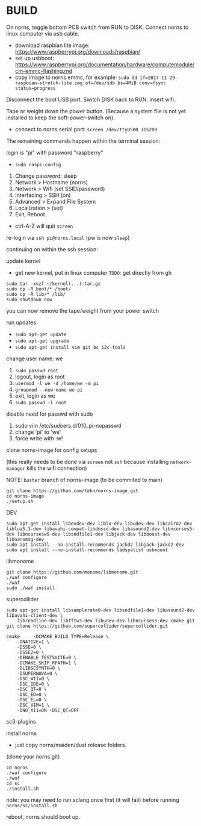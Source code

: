 # BUILD

On norns, toggle bottom PCB switch from RUN to DISK. Connect norns to linux computer via usb cable.

* download raspbian lite image: https://www.raspberrypi.org/downloads/raspbian/
* set up usbboot: https://www.raspberrypi.org/documentation/hardware/computemodule/cm-emmc-flashing.md
* copy image to norns emmc, for example: `sudo dd if=2017-11-29-raspbian-stretch-lite.img of=/dev/sdb bs=4MiB conv=fsync status=progress`

Disconnect the boot USB port. Switch DISK back to RUN. Insert wifi.

Tape or weight down the power button. (Because a system file is not yet installed to keep the soft-power-switch on).

* connect to norns serial port: `screen /dev/ttyUSB0 115200`

The remaining commands happen within the terminal session:

login is "pi" with password "raspberry"

* `sudo raspi-config`

1. Change password: sleep
2. Network > Hostname (norns)
3. Network > Wifi (set SSID/password)
4. Interfacing > SSH (on)
5. Advanced > Expand File System
6. Localization > (set)
7. Exit, Reboot

- ctrl-A-Z will quit `screen`

re-login via `ssh pi@norns.local` (pw is now `sleep`)

continuing on within the ssh session:

update kernel

* get new kernel, put in linux computer `TODO`: get directly from gh

```
sudo tar -xvzf ~/kernel(...).tar.gz
sudo cp -R boot/* /boot/
sudo cp -R lib/* /lib/
sudo shutdown now
```

you can now remove the tape/weight from your power switch

run updates

* `sudo apt-get update`
* `sudo apt-get upgrade`
* `sudo apt-get install vim git bc i2c-tools`

change user name: we

1.  `sudo passwd root`
2. logout, login as root
3. `usermod -l we -d /home/we -m pi`
4. `groupmod --new-name we pi`
5. exit, login as we
6. `sudo passwd -l root`

disable need for passwd with sudo

1. sudo vim /etc/sudoers.d/010_pi-nopasswd
2. change 'pi' to 'we'
3. force write with :w!


clone norns-image for config setups

(this really needs to be done via `screen` not `ssh` because installing `network-manager` kills the wifi connection)

NOTE: `buster` branch of norns-image (to be commited to main)
```
git clone https://github.com/tehn/norns-image.git 
cd norns-image
./setup.sh
```

DEV
```
sudo apt-get install libevdev-dev liblo-dev libudev-dev libcairo2-dev liblua5.3-dev libavahi-compat-libdnssd-dev libasound2-dev libncurses5-dev libncursesw5-dev libsndfile1-dev libjack-dev libboost-dev libnanomsg-dev
sudo apt install --no-install-recommends jackd2 libjack-jackd2-dev
sudo apt install --no-install-recommends ladspalist usbmount
```

libmonome
```
git clone https://github.com/monome/libmonome.git
./waf configure
./waf
sudo ./waf install
```

supercollider
```
sudo apt-get install libsamplerate0-dev libsndfile1-dev libasound2-dev libavahi-client-dev \
    libreadline-dev libfftw3-dev libudev-dev libncurses5-dev cmake git
git clone https://github.com/supercollider/supercollider.git

cmake     -DCMAKE_BUILD_TYPE=Release \
    -DNATIVE=1 \
    -DSSE=0 \
    -DSSE2=0 \
    -DENABLE_TESTSUITE=0 \
    -DCMAKE_SKIP_RPATH=1 \
    -DLIBSCSYNTH=0 \
    -DSUPERNOVA=0 \
    -DSC_WII=0 \
    -DSC_IDE=0 \
    -DSC_QT=0 \
    -DSC_ED=0 \
    -DSC_EL=0 \
    -DSC_VIM=1 \
    -DNO_X11=ON -DSC_QT=OFF
```

sc3-plugins


install norns 

- just copy norns/maiden/dust release folders.

(clone your norns git)

```
cd norns
./waf configure
./waf
cd sc
./install.sh
``` 

note: you may need to run sclang once first (it will fail) before running `norns/sc/install.sh`

reboot, norns should boot up.
